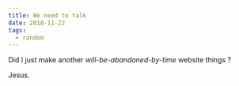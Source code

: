 ```yaml
---
title: We need to talk
date: 2018-11-22
tags:
  - random
---
```


Did I just make another _will-be-abandoned-by-time_ website things ?

Jesus.

